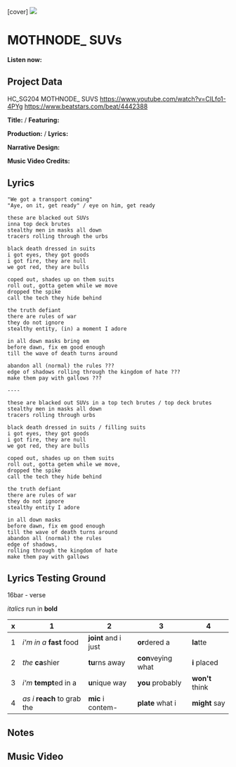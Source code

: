[cover] ![](57175019_319474918741616_8502199518755923887_n.jpg)

# MOTHNODE_ SUVs

**Listen now:** 

## Project Data

HC_SG204 MOTHNODE_ SUVS 
https://www.youtube.com/watch?v=CILfo1-4PYg
https://www.beatstars.com/beat/4442388

**Title:**  / **Featuring:** 

**Production:**  / **Lyrics:** 

**Narrative Design:**

**Music Video Credits:**

## Lyrics

```
"We got a transport coming"
"Aye, on it, get ready" / eye on him, get ready

these are blacked out SUVs 
inna top deck brutes
stealthy men in masks all down
tracers rolling through the urbs

black death dressed in suits
i got eyes, they got goods
i got fire, they are null
we got red, they are bulls

coped out, shades up on them suits
roll out, gotta getem while we move 
dropped the spike
call the tech they hide behind 

the truth defiant
there are rules of war 
they do not ignore
stealthy entity, (in) a moment I adore

in all down masks bring em
before dawn, fix em good enough
till the wave of death turns around

abandon all (normal) the rules ???
edge of shadows rolling through the kingdom of hate ???
make them pay with gallows ???

----

these are blacked out SUVs in a top tech brutes / top deck brutes
stealthy men in masks all down
tracers rolling through urbs

black death dressed in suits / filling suits
i got eyes, they got goods
i got fire, they are null
we got red, they are bulls

coped out, shades up on them suits
roll out, gotta getem while we move, 
dropped the spike
call the tech they hide behind 

the truth defiant
there are rules of war 
they do not ignore
stealthy entity I adore

in all down masks
before dawn, fix em good enough
till the wave of death turns around
abandon all (normal) the rules
edge of shadows, 
rolling through the kingdom of hate
make them pay with gallows

```

## Lyrics Testing Ground

16bar - verse

*italics* run in
**bold**

| x | 1 | 2 | 3 | 4 |
|---|---|---|---|---|
| 1 | *i'm in a* **fast** food | **joint** and i just  | **or**dered a  | **la**tte  |
| 2 | *the* **ca**shier | **tu**rns away  |  **con**veying what |  **i** placed |
| 3 | *i'm* **tempt**ed in a | **u**nique way  |  **you** probably |  **won't** think |
| 4 | *as i* **reach** to grab the |  **mic** i contem-  | **plate** what i | **might** say |

## Notes

## Music Video
